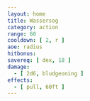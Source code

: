 ```yaml
---
layout: home
title: Wassersog
category: action
range: 60
cooldown: [ 2, r ]
aoe: radius
hitbonus: 
savereq: [ dex, 18 ]
damage:
  - [ 2d6, bludgeoning ]
effects:
  - [ pull, 60ft ]
---
```

